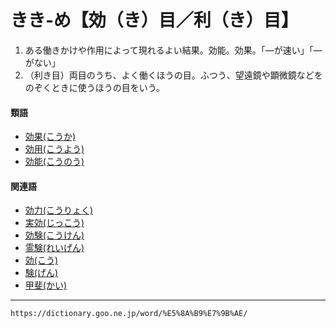 # きき‐め【効（き）目／利（き）目】

1. ある働きかけや作用によって現れるよい結果。効能。効果。「―が速い」「―がない」
2. （利き目）両目のうち、よく働くほうの目。ふつう、望遠鏡や顕微鏡などをのぞくときに使うほうの目をいう。
    

#### 類語

-   [効果(こうか)](https://dictionary.goo.ne.jp/word/%E5%8A%B9%E6%9E%9C/#jn-71888)
-   [効用(こうよう)](https://dictionary.goo.ne.jp/word/%E5%8A%B9%E7%94%A8/#jn-75341)
-   [効能(こうのう)](https://dictionary.goo.ne.jp/word/%E5%8A%B9%E8%83%BD/#jn-74666)

#### 関連語

-   [効力(こうりょく)](こうりょく（効力）)
-   [実効(じっこう)](https://dictionary.goo.ne.jp/word/%E5%AE%9F%E5%8A%B9/#jn-98345)
-   [効験(こうけん)](https://dictionary.goo.ne.jp/word/%E5%8A%B9%E9%A8%93/#jn-72652)
-   [霊験(れいげん)](https://dictionary.goo.ne.jp/word/%E9%9C%8A%E9%A8%93/#jn-234123)
-   [効(こう)](https://dictionary.goo.ne.jp/word/%E5%8A%B9/#jn-71464)
-   [験(げん)](https://dictionary.goo.ne.jp/word/%E9%A8%93/#jn-69097)
-   [甲斐(かい)](https://dictionary.goo.ne.jp/word/%E7%94%B2%E6%96%90_%28%E3%81%8B%E3%81%84%29/#jn-35176)

---
`https://dictionary.goo.ne.jp/word/%E5%8A%B9%E7%9B%AE/`